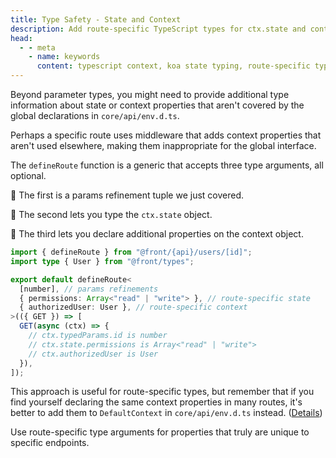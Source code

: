 ```yaml
---
title: Type Safety - State and Context
description: Add route-specific TypeScript types for ctx.state and context properties in KappaJS using defineRoute generic type arguments for endpoints with unique middleware requirements.
head:
  - - meta
    - name: keywords
      content: typescript context, koa state typing, route-specific types, context properties, type arguments, middleware types, DefaultContext
---
```


Beyond parameter types, you might need to provide additional type information
about state or context properties that aren't covered by the global declarations in `core/api/env.d.ts`.

Perhaps a specific route uses middleware that adds context properties that aren't used elsewhere,
making them inappropriate for the global interface.

The `defineRoute` function is a generic that accepts three type arguments, all optional.

🔹 The first is a params refinement tuple we just covered.

🔹 The second lets you type the `ctx.state` object.

🔹 The third lets you declare additional properties on the context object.

```ts [api/example/index.ts]
import { defineRoute } from "@front/{api}/users/[id]";
import type { User } from "@front/types";

export default defineRoute<
  [number], // params refinements
  { permissions: Array<"read" | "write"> }, // route-specific state
  { authorizedUser: User }, // route-specific context
>(({ GET }) => [
  GET(async (ctx) => {
    // ctx.typedParams.id is number
    // ctx.state.permissions is Array<"read" | "write">
    // ctx.authorizedUser is User
  }),
]);
```

This approach is useful for route-specific types, but remember
that if you find yourself declaring the same context properties in many routes,
it's better to add them to `DefaultContext` in `core/api/env.d.ts` instead.
([Details](/api-server/core-configuration))

Use route-specific type arguments for properties that truly are unique to specific endpoints.


